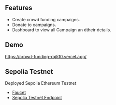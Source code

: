 ## Features

- Create crowd funding campaigns.
- Donate to campaigns.
- Dashboard to view all Campaign an dtheir details.

## Demo

https://crowd-funding-raj510.vercel.app/

## Sepolia Testnet

Deployed Sepolia Ethereum Testnet

- [Faucet](https://sepoliafaucet.com/)
- [Sepolia Testnet Endpoint](https://rpc.ankr.com/eth_sepolia)

